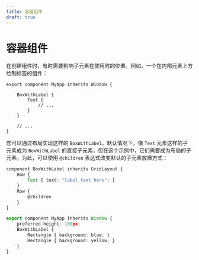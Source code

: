 ```yaml
---
title: 容器组件
draft: true
---
```

# 容器组件

在创建组件时，有时需要影响子元素在使用时的位置。例如，一个在内部元素上方绘制标签的组件：

```slint
export component MyApp inherits Window {

    BoxWithLabel {
        Text {
            // ...
        }
    }

    // ...
}
```

您可以通过布局实现这样的 `BoxWithLabel`。默认情况下，像 `Text` 元素这样的子元素成为 `BoxWithLabel` 的直接子元素，但在这个示例中，它们需要成为布局的子元素。为此，可以使用 `@children` 表达式改变默认的子元素放置方式：

```typescript
component BoxWithLabel inherits GridLayout {
    Row {
        Text { text: "label text here"; }
    }
    Row {
        @children
    }
}

export component MyApp inherits Window {
    preferred-height: 100px;
    BoxWithLabel {
        Rectangle { background: blue; }
        Rectangle { background: yellow; }
    }
}
```